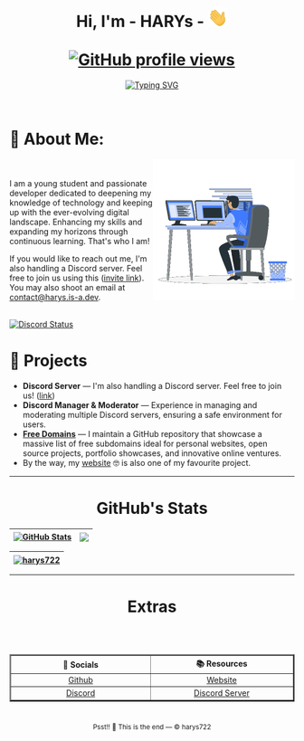 <h1 align="center">
  <b>Hi, I'm - HARYs - </b><a href="#"><img src="img/wave.gif" title="Hey!" alt="wave" width="35" /></a>
  <br /><br />
  <a href="#"><img src="https://komarev.com/ghpvc/?username=harys722&label=profile+views&color=yellow&style=for-the-badge&abbreviated=true" alt="GitHub profile views" /></a>

</h1>
<p align="center">
  <a href="#"><img src="https://readme-typing-svg.demolab.com?font=Fira+Code&pause=1000&color=DDF700&background=63FFE100&width=435&lines=A+beginner+passionate+developer.;Web+development+lover.;Discord+Server+Moderator+%26+Manager.;Always+looking+for+ways+to+grow." alt="Typing SVG" /></a>
</p>

<br/>

# 💫 About Me:
<picture> <img align="right" src="img/programmer.gif" width = 250px></picture>
<br><br>
I am a young student and passionate developer dedicated to deepening my knowledge of technology and keeping up with the ever-evolving digital landscape. Enhancing my skills and expanding my horizons through continuous learning. That's who I am!

If you would like to reach out me, I'm also handling a Discord server. Feel free to join us using this ([invite link](https://discord.gg/CPN5eYPABx)). You may also shoot an email at [contact@harys.is-a.dev](mailto:contact@harys.is-a.dev).
<br><br>

<a href="#"><img src="https://lanyard.cnrad.dev/api/1203357768610746385?borderRadius=20px&theme=dark&showDisplayName=true&bg=303446" title="Discord Status" alt="Discord Status" /></a>

# 🎯 Projects
- <b>Discord Server</b> — I'm also handling a Discord server. Feel free to join us! ([link](https://discord.gg/CPN5eYPABx))
- <b>Discord Manager & Moderator</b> — Experience in managing and moderating multiple Discord servers, ensuring a safe environment for users.
- <b>[Free Domains](https://github.com/harys722/free-domains)</b> — I maintain a GitHub repository that showcase a massive list of free subdomains ideal for personal websites, open source projects, portfolio showcases, and innovative online ventures. 
- By the way, my [website](https://www.harys.is-a.dev/) 🤓 is also one of my favourite project.

---

<h1 align="center">GitHub's Stats</h1>

| <a href="#"><img align="center" src="https://github-readme-stats.vercel.app/api?username=harys722&layout=compact&langs_count=8&card_width=320&theme=gruvbox" alt="GitHub Stats" /></a> | <a href="#"><img align="center" src="https://github-readme-stats.vercel.app/api/top-langs?username=harys722&theme=gruvbox" /></a> |
| ------------- | -------------- |

| <a href="#"><img align="center" src="https://github-readme-streak-stats.herokuapp.com/?user=harys722&theme=gruvbox" alt="harys722" /></a> |
| -------------- |

---

<h1 align="center">Extras</h1>
<table border="2px"; align=center>
	<tr align=center>
		<th width="300">👥 Socials</th>
		<th width="300">📚 Resources</th>
	</tr>
	<br>
	<tr align=center>
		<td><a href="https://github.com/harys722">Github</a></td>
		<td><a href="https://harys.is-a.dev">Website</a></td>
	</tr>
	<br>
	<tr align=center>
		<td><a href="https://discord.com/users/1203357768610746385">Discord</a></td>
		<td><a href="https://discord.gg/CPN5eYPABx">Discord Server</a></td>
	</tr>
</table>

<br>
	<div align=center>
		<sub align=center>Psst!! 🤫 This is the end — &copy harys722</sub>
	</div>
